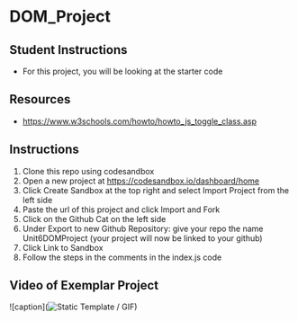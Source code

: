 # DOM_Project


## Student Instructions

* For this project, you will be looking at the starter code 

## Resources 
* https://www.w3schools.com/howto/howto_js_toggle_class.asp



## Instructions

1. Clone this repo using codesandbox
2. Open a new project at https://codesandbox.io/dashboard/home 
3. Click Create Sandbox at the top right and select Import Project from the left side
4. Paste the url of this project and click Import and Fork
5. Click on the Github Cat on the left side 
6. Under Export to new Github Repository: give your repo the name Unit6DOMProject (your project will now be linked to your github)
7. Click Link to Sandbox
8. Follow the steps in the comments in the index.js code 


## Video of Exemplar Project

![caption](![Static Template](https://user-images.githubusercontent.com/57641506/114062987-203eba00-9866-11eb-934d-c4924764376b.gif)
 / GIF)

